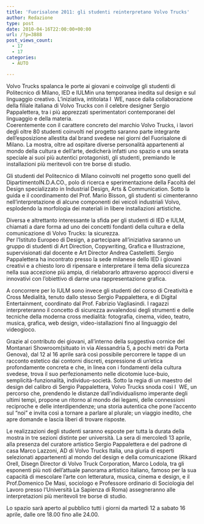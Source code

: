 ```yaml
---
title: 'Fuorisalone 2011: gli studenti reinterpretano Volvo Trucks'
author: Redazione
type: post
date: 2010-04-16T22:00:00+00:00
url: /?p=3888
post_views_count:
  - 17
  - 17
categories:
  - AUTO

---
```

Volvo Trucks spalanca le porte ai giovani e coinvolge gli studenti di Politecnico di Milano, IED e IULMin una temporanea inedita sul design e sul linguaggio creativo. L&rsquo;iniziativa, intitolata I&nbsp; WE, nasce dalla collaborazione della filiale italiana di Volvo Trucks con il celebre designer Sergio Pappalettera, tra i pi&ugrave; apprezzati sperimentatori contemporanei del linguaggio e della materia.  
Coerentemente con il carattere concreto del marchio Volvo Trucks, i lavori degli oltre 80 studenti coinvolti nel progetto saranno parte integrante dell&rsquo;esposizione allestita dal brand svedese nei giorni del Fuorisalone di Milano. La mostra, oltre ad ospitare diverse personalit&agrave; appartenenti al mondo della cultura e dell&rsquo;arte, dedicher&agrave; infatti uno spazio e una serata speciale ai suoi pi&ugrave; autentici protagonisti, gli studenti, premiando le installazioni pi&ugrave; meritevoli con tre borse di studio.

Gli studenti del Politecnico di Milano coinvolti nel progetto sono quelli del DipartimentoIN.D.A.CO., polo di ricerca e sperimentazione della Facolt&agrave; del Design specializzato in Industrial Design, Arts & Communication. Sotto la guida e il coordinamento del Prof. Mario Bisson, gli studenti si cimenteranno nell&rsquo;interpretazione di alcune componenti dei veicoli industriali Volvo, esplodendo la morfologia dei materiali in libere installazioni artistiche. 

Diversa e altrettanto interessante la sfida per gli studenti di IED e IULM, chiamati a dare forma ad uno dei concetti fondanti della cultura e della comunicazione di Volvo Trucks: la sicurezza.  
Per l&rsquo;Istituto Europeo di Design, a partecipare all&rsquo;iniziativa saranno un gruppo di studenti di Art Direction, Copywriting, Grafica e Illustrazione, supervisionati dal docente e Art Director Andrea Castelletti. Sergio Pappalettera ha incontrato presso la sede milanese dello IED i giovani creativi e a chiesto loro di ripensare e interpretare il tema della sicurezza nella sua accezione pi&ugrave; ampia, di rielaborarlo attraverso approcci diversi e innovativi con l&rsquo;obiettivo di darne una rappresentazione grafica.

A concorrere per lo IULM sono invece gli studenti del corso di Creativit&agrave; e Cross Medialit&agrave;, tenuto dallo stesso Sergio Pappalettera, e di Digital Entertainment, coordinato dal Prof. Fabrizio Vagliasindi. I ragazzi interpreteranno il concetto di sicurezza avvalendosi degli strumenti e delle tecniche della moderna cross medialit&agrave;: fotografia, cinema, video, teatro, musica, grafica, web design, video-istallazioni fino al linguaggio del videogioco. 

Grazie al contributo dei giovani, all&rsquo;interno della suggestiva cornice del Montanari Showroom(situato in via Alessandria 5, a pochi metri da Porta Genova), dal 12 al 16 aprile sar&agrave; cos&igrave; possibile percorrere le tappe di un racconto estetico dai contorni discreti, espressione di un&rsquo;etica profondamente concreta e che, in linea con i fondamenti della cultura svedese, trova il suo perfezionamento nelle dicotomie luce-buio, semplicit&agrave;-funzionalit&agrave;, individuo-societ&agrave;. Sotto la regia di un maestro del design del calibro di Sergio Pappalettera, Volvo Trucks snoda cos&igrave; I&nbsp; WE, un percorso che, prendendo le distanze dall&rsquo;individualismo imperante degli ultimi tempi, propone un ritorno al mondo dei legami, delle connessioni reciproche e delle interdipendenze; una storia autentica che pone l&rsquo;accento sul &ldquo;noi&rdquo; e invita cos&igrave; a tornare a parlare al plurale; un viaggio inedito, che apre domande e lascia liberi di trovare risposte.

Le realizzazioni degli studenti saranno esposte per tutta la durata della mostra in tre sezioni distinte per universit&agrave;. La sera di mercoled&igrave; 13 aprile, alla presenza del curatore artistico Sergio Pappalettera e del padrone di casa Marco Lazzoni, AD di Volvo Trucks Italia, una giuria di esperti selezionati appartenenti al mondo del design e della comunicazione (Rikard Orell, Disegn Director di Volvo Truck Corporation, Marco Lodola, tra gli esponenti pi&ugrave; noti dell&rsquo;attuale panorama artistico italiano, famoso per la sua capacit&agrave; di mescolare l&#8217;arte con letteratura, musica, cinema e design, e il Prof.Domenico De Masi, sociologo e Professore ordinario di Sociologia del Lavoro presso l&rsquo;Universit&agrave; La Sapienza di Roma) assegneranno alle interpretazioni pi&ugrave; meritevoli tre borse di studio.

Lo spazio sar&agrave; aperto al pubblico tutti i giorni da marted&igrave; 12 a sabato 16 aprile, dalle ore 18.00 fino alle 24.00.  
&nbsp;
